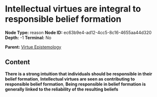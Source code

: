 # Intellectual virtues are integral to responsible belief formation

**Node Type:** reason
**Node ID:** ec63b9e4-ad12-4cc5-8c16-4655aa44d320
**Depth:** -1
**Terminal:** No

**Parent:** [Virtue Epistemology](virtue-epistemology.md)

## Content

**There is a strong intuition that individuals should be responsible in their belief formation**, **Intellectual virtues are seen as contributing to responsible belief formation**, **Being responsible in belief formation is generally linked to the reliability of the resulting beliefs**
